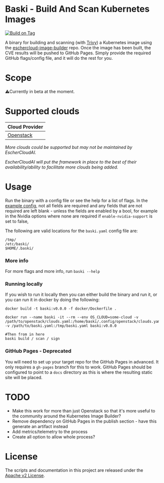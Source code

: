 # Baski - Build And Scan Kubernetes Images

[//]: # ([![Known Vulnerabilities]&#40;https://snyk.io/test/github/eschercloudai/baski/badge.svg&#41;]&#40;https://snyk.io/test/github/eschercloudai/baski&#41;)
[![Build on Tag](https://github.com/eschercloudai/baski/actions/workflows/tag.yml/badge.svg?branch=main&event=release)](https://github.com/eschercloudai/baski/actions/workflows/tag.yml)

A binary for building and scanning (with [Trivy](https://github.com/aquasecurity/trivy)) a Kubernetes image using
the [eschercloud-image-builder](https://github.com/eschercloudai/image-builder) repo.
Once the image has been built, the CVE results will be pushed to GitHub Pages. Simply provide the required GitHub
flags/config file, and it will do the rest for you.

# Scope

⚠️Currently in beta at the moment.

# Supported clouds

| Cloud Provider                 |
|--------------------------------|
| [Openstack](docs/openstack.md) |

*More clouds could be supported but may not be maintained by EscherCloudAI.*

*EscherCloudAI will put the framework in place to the best of their availability/ability to facilitate more clouds being added.*

# Usage

Run the binary with a config file or see the help for a list of flags.
In the [example config](baski-example.yaml), not all fields are required and any fields that are not required are left
blank - unless the fields are enabled by a bool, for example in the Nvidia options where none are required
if `enable-nvidia-support` is set to false,

The following are valid locations for the `baski.yaml` config file are:
```shell
/tmp/
/etc/baski/
$HOME/.baski/
```

### More info

For more flags and more info, run `baski --help`

### Running locally
If you wish to run it locally then you can either build the binary and run it, or you can run it in docker by doing the following:
```shell
docker build -t baski:v0.0.0 -f docker/Dockerfile .

docker run --name baski -it --rm --env OS_CLOUD=some-cloud -v /path/to/openstack/clouds.yaml:/home/baski/.config/openstack/clouds.yaml -v /path/to/baski.yaml:/tmp/baski.yaml baski:v0.0.0

#Then from in here
baski build / scan / sign
```

### GitHub Pages - Deprecated

You will need to set up your target repo for the GitHub Pages in advanced.
It only requires a `gh-pages` branch for this to work.
GitHub Pages should be configured to point to a `docs` directory as this is where the resulting static site will be
placed.

# TODO

* Make this work for more than just Openstack so that it's more useful to the community around the Kubernetes Image
  Builder?
* Remove dependency on GitHub Pages in the publish section - have this generate an artifact instead
* Add metrics/telemetry to the process
* Create all option to allow whole process?

# License

The scripts and documentation in this project are released under the [Apache v2 License](LICENSE).
